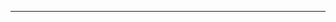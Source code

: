 <!--  CALENDAR -->
<div><hr></div>
<div id='messages' style="display: none" class="alert alert-danger" role="alert">
  <strong>Ooops!</strong> This is a past date!
  <a class="close" onclick="$('.alert').hide()">×</a>
</div>
<br />
<div id='calendar'></div>
<script src="https://cdn.socket.io/socket.io-1.4.4.js"></script>
<script src='../plugins/slices/js/moment.min.js'></script>
<script src='../plugins/slices/js/jquery.min.js'></script>
<script src='../plugins/slices/js/fullcalendar.min.js'></script>
<script src="../plugins/slices/js/calendar.js"></script>
<script src="../plugins/slices/js/update_calendar.js"></script>
<link href='../plugins/slices/css/fullcalendar.css' rel='stylesheet' />
<link href='../plugins/slices/css/fullcalendar.print.css' rel='stylesheet' media='print' />
<link href='../plugins/slices/css/calendar.css' rel='stylesheet'/>

<!--  MAP -->
<div id="livemap_container"></div>
<script type="text/javascript" src="/plugins/livemap.js"></script>
<script>livemap_show_rxtx_rates = true;</script>
<style type="text/css"> @import url("/plugins/livemap.css"); </style>
